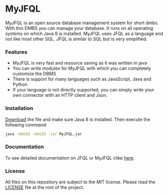 # MyJFQL

MyJFQL is an open source database management system for short dmbs. With this DMBS you can manage your database. It runs
on all operating systems on which Java 8 is installed. MyJFQL uses JFQL as a language and not like most other SQL. JFQL
is similar to SQL but is very simplified.

### Features

* MyJFQL is very fast and resource saving as it was written in java
* You can write modules for MyJFQL with which you can completely customize the DBMS
* There is support for many languages such as JavaScript, Java and Python
* If your language is not directly supported, you can simply write your own connector with an HTTP client and Json.

### Installation

[Download](https://joker-games.org/documentation/myjfql/download) the file and make sure Java 8 is installed. Then
execute the following command:

```bash
java -Xmx2G -Xms2G -jar MyJFQL.jar
```

### Documentation

To see detailed documentation on JFQL or MyJFQL clike [here](https://joker-games.org/documentation/myjfql/create).

### License

All files on this repository are subject to the MIT license. Please read
the [LICENSE](https://github.com/joker-games/MyJFQL/blob/master/LICENSE) file at the root of the project.


